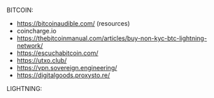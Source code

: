 BITCOIN:
- https://bitcoinaudible.com/ (resources)
- coincharge.io
- https://thebitcoinmanual.com/articles/buy-non-kyc-btc-lightning-network/
- https://escuchabitcoin.com/
- https://utxo.club/
- https://vpn.sovereign.engineering/
- https://digitalgoods.proxysto.re/


LIGHTNING: